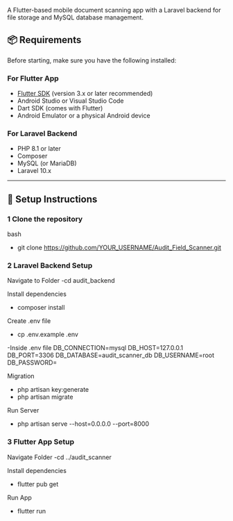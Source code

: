 A Flutter-based mobile document scanning app with a Laravel backend for file storage and MySQL database management.

## 📦 Requirements

Before starting, make sure you have the following installed:

### **For Flutter App**
- [Flutter SDK](https://flutter.dev/docs/get-started/install) (version 3.x or later recommended)
- Android Studio or Visual Studio Code
- Dart SDK (comes with Flutter)
- Android Emulator or a physical Android device

### **For Laravel Backend**
- PHP 8.1 or later
- Composer
- MySQL (or MariaDB)
- Laravel 10.x

---

## 🚀 Setup Instructions

### 1 Clone the repository
bash
- git clone https://github.com/YOUR_USERNAME/Audit_Field_Scanner.git

### 2 Laravel Backend Setup

Navigate to Folder
-cd audit_backend

Install dependencies
- composer install

Create .env file
- cp .env.example .env

-Inside .env file
  DB_CONNECTION=mysql
  DB_HOST=127.0.0.1
  DB_PORT=3306
  DB_DATABASE=audit_scanner_db
  DB_USERNAME=root
  DB_PASSWORD=

Migration
- php artisan key:generate
- php artisan migrate

Run Server
- php artisan serve --host=0.0.0.0 --port=8000

### 3 Flutter App Setup

Navigate Folder
-cd ../audit_scanner

Install dependencies
- flutter pub get

Run App
- flutter run
